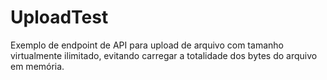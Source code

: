 # UploadTest

Exemplo de endpoint de API para upload de arquivo com tamanho virtualmente ilimitado,
evitando carregar a totalidade dos bytes do arquivo em memória.